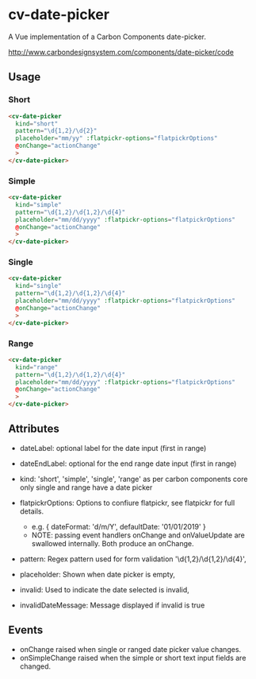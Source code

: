 # cv-date-picker

A Vue implementation of a Carbon Components date-picker.

http://www.carbondesignsystem.com/components/date-picker/code

## Usage

### Short

```html
<cv-date-picker
  kind="short"
  pattern="\d{1,2}/\d{2}"
  placeholder="mm/yy" :flatpickr-options="flatpickrOptions"
  @onChange="actionChange"
  >
</cv-date-picker>
```

### Simple

```html
<cv-date-picker
  kind="simple"
  pattern="\d{1,2}/\d{1,2}/\d{4}"
  placeholder="mm/dd/yyyy" :flatpickr-options="flatpickrOptions"
  @onChange="actionChange"
  >
</cv-date-picker>
```

### Single

```html
<cv-date-picker
  kind="single"
  pattern="\d{1,2}/\d{1,2}/\d{4}"
  placeholder="mm/dd/yyyy" :flatpickr-options="flatpickrOptions"
  @onChange="actionChange"
  >
</cv-date-picker>
```

### Range

```html
<cv-date-picker
  kind="range"
  pattern="\d{1,2}/\d{1,2}/\d{4}"
  placeholder="mm/dd/yyyy" :flatpickr-options="flatpickrOptions"
  @onChange="actionChange"
  >
</cv-date-picker>
```

## Attributes

- dateLabel: optional label for the date input (first in range)
- dateEndLabel: optional for the end range date input (first in range)
- kind: 'short', 'simple', 'single', 'range' as per carbon components core only single and range have a date picker
- flatpickrOptions: Options to confiure flatpickr, see flatpickr for full details.

  - e.g. { dateFormat: 'd/m/Y', defaultDate: '01/01/2019' }
  - NOTE: passing event handlers onChange and onValueUpdate are swallowed internally. Both produce an onChange.

- pattern: Regex pattern used for form validation '\\d{1,2}/\\d{1,2}/\\d{4}',
- placeholder: Shown when date picker is empty,
- invalid: Used to indicate the date selected is invalid,
- invalidDateMessage: Message displayed if invalid is true

###

## Events

- onChange raised when single or ranged date picker value changes.
- onSimpleChange raised when the simple or short text input fields are changed.
